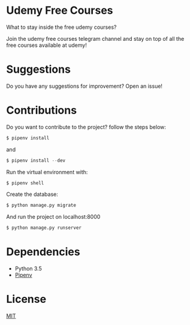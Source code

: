 # Udemy Free Courses

What to stay inside the free udemy courses?

Join the udemy free courses telegram channel and stay on top of all the free courses available at udemy!

# Suggestions

Do you have any suggestions for improvement? Open an issue!

# Contributions

Do you want to contribute to the project? follow the steps below:

```python
$ pipenv install
```
and
```python
$ pipenv install --dev
```
Run the virtual environment with:

```python
$ pipenv shell
```

Create the database:

```bash
$ python manage.py migrate
```
And run the project on localhost:8000

```bash
$ python manage.py runserver
```

# Dependencies

- Python 3.5
- [Pipenv](https://github.com/kennethreitz/pipenv)

# License

[MIT](http://en.wikipedia.org/wiki/MIT_License)